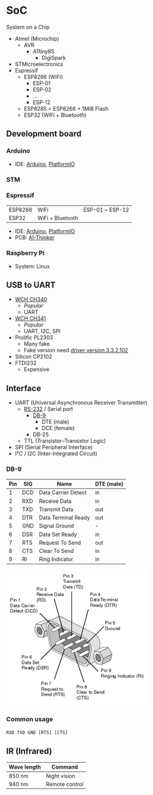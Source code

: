 # SoC

System on a Chip

- Atmel (Microchip)
  - AVR
    - ATtiny85
      - DigiSpark
- STMicroelectronics
- Espressif
  - ESP8266 (WiFi)
    - ESP-01
    - ESP-02
    - ...
    - ESP-12
  - ESP8285 = ESP8266 + 1MiB Flash
  - ESP32 (WiFi + Bluetooth)

## Development board

### Arduino

- IDE: [Arduino](https://www.arduino.cc/), [PlatformIO](https://platformio.org/)

### STM

### Espressif

| | | |
|-|-|-|
| ESP8266 | WiFi | ESP-01 ~ ESP-12 |
| ESP32 | WiFi + Bluetooth |  |

- IDE: [Arduino](https://www.arduino.cc/), [PlatformIO](https://platformio.org/)
- PCB: [AI-Thinker](http://www.ai-thinker.com/)

### Raspberry Pi

- System: Linux

## USB to UART

- [WCH CH340](http://www.wch.cn/products/CH340.html)
  - *Popular*
  - UART
- [WCH CH341](http://www.wch.cn/products/CH341.html)
  - *Popular*
  - UART, I2C, SPI
- Prolific PL2303
  - Many fake
  - Fake version need [driver version 3.3.2.102](http://www.ifamilysoftware.com/Prolific_PL-2303_Code_10_Fix.html)
- Silicon CP2102
- FTDI232
  - Expensive

## Interface

- UART (Universal Asynchronous Receiver Transmitter)
  - [RS-232](https://en.wikipedia.org/wiki/RS-232) / Serial port
    - [DB-9](https://www.db9-pinout.com/)
      - DTE (male)
      - DCE (female)
    - DB-25
  - TTL (Transistor–Transistor Logic)
- SPI (Serial Peripheral Interface)
- I²C / I2C (Inter-Integrated Circuit)

### DB-9

| Pin | SIG | Name | DTE (male) |
| - | - | - | - |
| 1 | DCD | Data Carrier Detect | in |
| 2 | RXD | Receive Data | in |
| 3 | TXD | Transmit Data | out |
| 4 | DTR | Data Terminal Ready | out |
| 5 | GND | Signal Ground | - |
| 6 | DSR | Data Set Ready | in |
| 7 | RTS | Request To Send | out |
| 8 | CTS | Clear To Send | in |
| 9 | RI | Ring Indicator | in |

![DB-9 pinout](img/db9-pinout.gif)

### Common usage

`RXD TXD GND [RTS] [CTS]`

## IR (Infrared)

| Wave length | Command |
| - | - |
| 850 nm | Night vision |
| 940 nm | Remote control |
